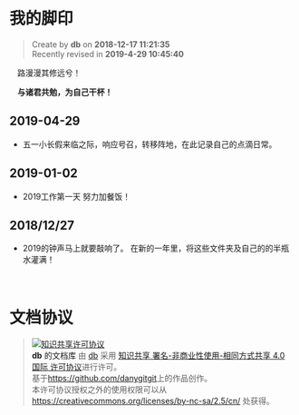 我的脚印
===

> Create by **db** on **2018-12-17 11:21:35**  
> Recently revised in **2019-4-29 10:45:40**

&emsp;路漫漫其修远兮！

&emsp;**与诸君共勉，为自己干杯！**

## 2019-04-29
- 五一小长假来临之际，响应号召，转移阵地，在此记录自己的点滴日常。

## 2019-01-02
- 2019工作第一天
努力加餐饭！

## 2018/12/27
- 2019的钟声马上就要敲响了。
在新的一年里，将这些文件夹及自己的的半瓶水灌满！

<br>

# 文档协议 
> <a rel="license" href="http://creativecommons.org/licenses/by-nc-sa/4.0/"><img alt="知识共享许可协议" style="border-width:0" src="https://i.creativecommons.org/l/by-nc-sa/4.0/88x31.png" /></a><br /><a xmlns:dct="http://purl.org/dc/terms/" property="dct:title">**db** 的文档库</a> 由 <a xmlns:cc="http://creativecommons.org/ns#" href="db" property="cc:attributionName" rel="cc:attributionURL">db</a> 采用 <a rel="license" href="http://creativecommons.org/licenses/by-nc-sa/4.0/">知识共享 署名-非商业性使用-相同方式共享 4.0 国际 许可协议</a>进行许可。<br />基于<a xmlns:dct="http://purl.org/dc/terms/" href="https://github.com/danygitgit" rel="dct:source">https://github.com/danygitgit</a>上的作品创作。<br />本许可协议授权之外的使用权限可以从 <a xmlns:cc="http://creativecommons.org/ns#" href="https://creativecommons.org/licenses/by-nc-sa/2.5/cn/" rel="cc:morePermissions">https://creativecommons.org/licenses/by-nc-sa/2.5/cn/</a> 处获得。
